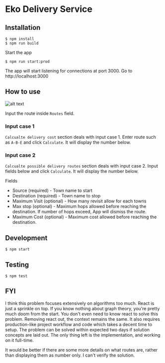 # Eko Delivery Service

## Installation

```
$ npm install
$ npm run build
```

Start the app

```
$ npm run start:prod
```

The app will start listening for connections at port 3000.
Go to http://localhost:3000

## How to use

![alt text](https://i.ibb.co/2d56BhQ/Screenshot-20210112-141947.png 'Screenshot')

Input the route inside `Routes` field.

### Input case 1

`Calcualte delivery cost` section deals with input case 1.
Enter route such as `A-B-E` and click `Calculate`.
It will display the number below.

### Input case 2

`Calcualte possible delivery routes` section deals with input case 2.
Input fields below and click `Calculate`.
It will display the number below.

Fields

- Source (required) - Town name to start
- Destination (required) - Town name to stop
- Maximum Visit (optional) - How many revisit allow for each towns
- Max stop (optional) - Maximum hops allowed before reaching the destination.
  If number of hops exceed, App will dismiss the route.
- Maximum Cost (optional) - Maximum cost allowed before reaching the destination.

## Development

```
$ npm start
```

## Testing

```
$ npm test
```

## FYI

I think this problem focuses extensively on algorithms too much.
React is just a sprinkle on top.
If you know nothing about graph theory, you're pretty much doom from the start.
You don't even need to know react to solve this problem.
Removing react out, the context remains the same.
It also requires production-like project workflow and code which takes a decent time to setup.
The problem can be solved within expected two days if solution concepts are laid out.
The only thing left is the implementation, and working on it full-time.

It would be better if there are some more details on what routes are, rather than displaying them as number only.
I can't verify the solution.

